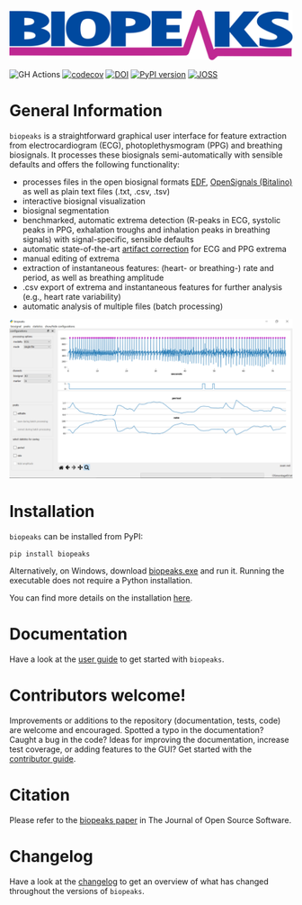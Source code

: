 ![logo](https://github.com/JanCBrammer/biopeaks/raw/master/docs/images/logo.png)

![GH Actions](https://github.com/JanCBrammer/biopeaks/workflows/test/badge.svg?branch=dev)
[![codecov](https://codecov.io/gh/JanCBrammer/biopeaks/branch/master/graph/badge.svg)](https://codecov.io/gh/JanCBrammer/biopeaks)
[![DOI](https://www.zenodo.org/badge/172897525.svg)](https://www.zenodo.org/badge/latestdoi/172897525)
[![PyPI version](https://img.shields.io/pypi/v/biopeaks.svg)](https://pypi.org/project/biopeaks/)
[![JOSS](https://joss.theoj.org/papers/10.21105/joss.02621/status.svg)](https://doi.org/10.21105/joss.02621)


# General Information

`biopeaks` is a straightforward graphical user interface for feature extraction from electrocardiogram (ECG), photoplethysmogram (PPG) and breathing biosignals.
It processes these biosignals semi-automatically with sensible defaults and offers the following functionality:

+ processes files in the open biosignal formats [EDF](https://en.wikipedia.org/wiki/European_Data_Format), [OpenSignals (Bitalino)](https://bitalino.com/en/software)
as well as plain text files (.txt, .csv, .tsv)
+ interactive biosignal visualization
+ biosignal segmentation
+ benchmarked, automatic extrema detection (R-peaks in ECG, systolic peaks in PPG, exhalation troughs and inhalation
peaks in breathing signals) with signal-specific, sensible defaults
+ automatic state-of-the-art [artifact correction](https://www.tandfonline.com/doi/full/10.1080/03091902.2019.1640306)
 for ECG and PPG extrema
+ manual editing of extrema
+ extraction of instantaneous features: (heart- or breathing-) rate and period, as well as breathing amplitude
+ .csv export of extrema and instantaneous features for further analysis (e.g., heart rate variability)
+ automatic analysis of multiple files (batch processing)


![GUI](https://github.com/JanCBrammer/biopeaks/raw/master/docs/images/screenshot_statistics.png)


# Installation

`biopeaks` can be installed from PyPI:

```
pip install biopeaks
```

Alternatively, on Windows, download [biopeaks.exe](https://github.com/JanCBrammer/biopeaks/releases/latest)
and run it. Running the executable does not require a Python installation.

You can find more details on the installation [here](https://jancbrammer.github.io/biopeaks/installation.html).


# Documentation

Have a look at the [user guide](https://jancbrammer.github.io/biopeaks/user_guide.html) to get started with `biopeaks`.


# Contributors welcome!

Improvements or additions to the repository (documentation, tests, code) are welcome and encouraged.
Spotted a typo in the documentation? Caught a bug in the code? Ideas for improving the documentation,
increase test coverage, or adding features to the GUI? Get started with the [contributor guide](https://jancbrammer.github.io/biopeaks/contributor_guide.html).


# Citation

Please refer to the [biopeaks paper](https://joss.theoj.org/papers/10.21105/joss.02621) in The Journal of Open Source Software.


# Changelog

Have a look at the [changelog](https://jancbrammer.github.io/biopeaks/changelog.html) to get an overview of what has changed throughout the versions of `biopeaks`.




